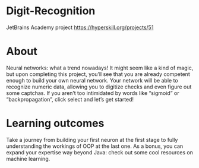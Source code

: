 # Digit-Recognition
JetBrains Academy project https://hyperskill.org/projects/51

# About
Neural networks: what a trend nowadays! It might seem like a kind of magic, but upon completing this project, you’ll see that you are already competent enough to build your own neural network. Your network will be able to recognize numeric data, allowing you to digitize checks and even figure out some captchas. If you aren’t too intimidated by words like “sigmoid” or “backpropagation”, click select and let’s get started!
# Learning outcomes
Take a journey from building your first neuron at the first stage to fully understanding the workings of OOP at the last one. As a bonus, you can expand your expertise way beyond Java: check out some cool resources on machine learning.

